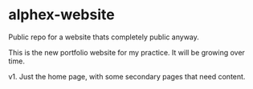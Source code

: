 alphex-website
==============

Public repo for a website thats completely public anyway.

This is the new portfolio website for my practice.  It will be growing over time.

v1. Just the home page, with some secondary pages that need content.
